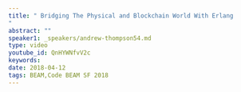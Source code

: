 ```yaml
---
title: " Bridging The Physical and Blockchain World With Erlang
"
abstract: ""
speaker1: _speakers/andrew-thompson54.md
type: video
youtube_id: QnHYWNfvV2c
keywords: 
date: 2018-04-12
tags: BEAM,Code BEAM SF 2018
---
```



